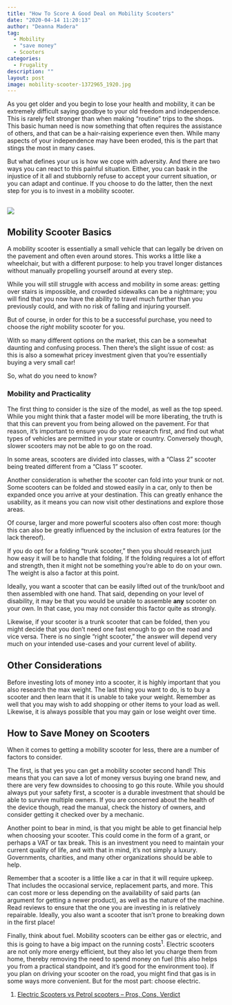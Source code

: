 ```yaml
---
title: "How To Score A Good Deal on Mobility Scooters"
date: "2020-04-14 11:20:13"
author: "Deanna Madera"
tag:
  - Mobility
  - "save money"
  - Scooters
categories:
  - Frugality
description: ""
layout: post
image: mobility-scooter-1372965_1920.jpg
---
```


As you get older and you begin to lose your health and mobility, it can be extremely difficult saying goodbye to your old freedom and independence. This is rarely felt stronger than when making “routine” trips to the shops. This basic human need is now something that often requires the assistance of others, and that can be a hair-raising experience even then. While many aspects of your independence may have been eroded, this is the part that stings the most in many cases.

But what defines your us is how we cope with adversity. And there are two ways you can react to this painful situation. Either, you can bask in the injustice of it all and stubbornly refuse to accept your current situation, or you can adapt and continue. If you choose to do the latter, then the next step for you is to invest in a mobility scooter.

## ![](/posts/mobility-scooter-1372965_1920.jpg)

## Mobility Scooter Basics

A mobility scooter is essentially a small vehicle that can legally be driven on the pavement and often even around stores. This works a little like a wheelchair, but with a different purpose: to help you travel longer distances without manually propelling yourself around at every step.

While you will still struggle with access and mobility in some areas: getting over stairs is impossible, and crowded sidewalks can be a nightmare; you will find that you now have the ability to travel much further than you previously could, and with no risk of falling and injuring yourself.

But of course, in order for this to be a successful purchase, you need to choose the _right_ mobility scooter for you.

With so many different options on the market, this can be a somewhat daunting and confusing process. Then there’s the slight issue of cost: as this is also a somewhat pricey investment given that you’re essentially buying a very small car!

So, what do you need to know?

### Mobility and Practicality

The first thing to consider is the size of the model, as well as the top speed. While you might think that a faster model will be more liberating, the truth is that this can prevent you from being allowed on the pavement. For that reason, it’s important to ensure you do your research first, and find out what types of vehicles are permitted in your state or country. Conversely though, slower scooters may not be able to go on the road.

In some areas, scooters are divided into classes, with a “Class 2” scooter being treated different from a “Class 1” scooter.

Another consideration is whether the scooter can fold into your trunk or not. Some scooters can be folded and stowed easily in a car, only to then be expanded once you arrive at your destination. This can greatly enhance the usability, as it means you can now visit other destinations and explore those areas.

Of course, larger and more powerful scooters also often cost more: though this can also be greatly influenced by the inclusion of extra features (or the lack thereof).

If you do opt for a folding “trunk scooter,” then you should research just how easy it will be to handle that folding. If the folding requires a lot of effort and strength, then it might not be something you’re able to do on your own. The weight is also a factor at this point.

Ideally, you want a scooter that can be easily lifted out of the trunk/boot and then assembled with one hand. That said, depending on your level of disability, it may be that you would be unable to assemble **any** scooter on your own. In that case, you may not consider this factor quite as strongly.

Likewise, if your scooter is a trunk scooter that can be folded, then you might decide that you don’t need one fast enough to go on the road and vice versa. There is no single “right scooter,” the answer will depend very much on your intended use-cases and your current level of ability.

## Other Considerations

Before investing lots of money into a scooter, it is highly important that you also research the max weight. The last thing you want to do, is to buy a scooter and then learn that it is unable to take your weight. Remember as well that you may wish to add shopping or other items to your load as well. Likewise, it is always possible that you may gain or lose weight over time.

## How to Save Money on Scooters

When it comes to getting a mobility scooter for less, there are a number of factors to consider.

The first, is that yes you can get a mobility scooter second hand! This means that you can save a lot of money versus buying one brand new, and there are very few downsides to choosing to go this route. While you should always put your safety first, a scooter is a durable investment that should be able to survive multiple owners. If you are concerned about the health of the device though, read the manual, check the history of owners, and consider getting it checked over by a mechanic.

Another point to bear in mind, is that you might be able to get financial help when choosing your scooter. This could come in the form of a grant, or perhaps a VAT or tax break. This is an investment you need to maintain your current quality of life, and with that in mind, it’s not simply a luxury. Governments, charities, and many other organizations should be able to help.

Remember that a scooter is a little like a car in that it will require upkeep. That includes the occasional service, replacement parts, and more. This can cost more or less depending on the availability of said parts (an argument for getting a newer product), as well as the nature of the machine. Read reviews to ensure that the one you are investing in is relatively repairable. Ideally, you also want a scooter that isn’t prone to breaking down in the first place!

Finally, think about fuel. Mobility scooters can be either gas or electric, and this is going to have a big impact on the running costs<sup>1</sup>. Electric scooters are not only more energy efficient, but they also let you charge them from home, thereby removing the need to spend money on fuel (this also helps you from a practical standpoint, and it’s good for the environment too). If you plan on driving your scooter on the road, you might find that gas is in some ways more convenient. But for the most part: choose electric.

1. [Electric Scooters vs Petrol scooters – Pros, Cons, Verdict](https://electricscootering.com/electric-scooters-vs-petrol/)
